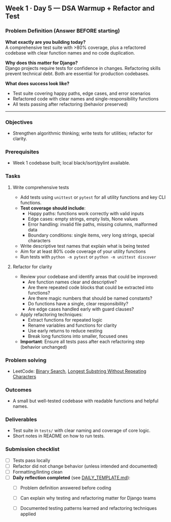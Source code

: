 ## Week 1 · Day 5 — DSA Warmup + Refactor and Test

### Problem Definition (Answer BEFORE starting)
**What exactly are you building today?**  
A comprehensive test suite with >80% coverage, plus a refactored codebase with clear function names and no code duplication.

**Why does this matter for Django?**  
Django projects require tests for confidence in changes. Refactoring skills prevent technical debt. Both are essential for production codebases.

**What does success look like?**  
- Test suite covering happy paths, edge cases, and error scenarios
- Refactored code with clear names and single-responsibility functions
- All tests passing after refactoring (behavior preserved)

---

### Objectives
- Strengthen algorithmic thinking; write tests for utilities; refactor for clarity.

### Prerequisites
- Week 1 codebase built; local black/isort/pylint available.

### Tasks
1) Write comprehensive tests
   - Add tests using `unittest` or `pytest` for all utility functions and key CLI functions.
   - **Test coverage should include**:
     - Happy paths: functions work correctly with valid inputs
     - Edge cases: empty strings, empty lists, None values
     - Error handling: invalid file paths, missing columns, malformed data
     - Boundary conditions: single items, very long strings, special characters
   - Write descriptive test names that explain what is being tested
   - Aim for at least 80% code coverage of your utility functions
   - Run tests with `python -m pytest` or `python -m unittest discover`

2) Refactor for clarity
   - Review your codebase and identify areas that could be improved:
     - Are function names clear and descriptive?
     - Are there repeated code blocks that could be extracted into functions?
     - Are there magic numbers that should be named constants?
     - Do functions have a single, clear responsibility?
     - Are edge cases handled early with guard clauses?
   - Apply refactoring techniques:
     - Extract functions for repeated logic
     - Rename variables and functions for clarity
     - Use early returns to reduce nesting
     - Break long functions into smaller, focused ones
   - **Important**: Ensure all tests pass after each refactoring step (behavior unchanged)

### Problem solving
- LeetCode: [Binary Search](https://leetcode.com/problems/binary-search/), [Longest Substring Without Repeating Characters](https://leetcode.com/problems/longest-substring-without-repeating-characters/)

### Outcomes
- A small but well-tested codebase with readable functions and helpful names.

### Deliverables
- Test suite in `tests/` with clear naming and coverage of core logic.
- Short notes in README on how to run tests.

### Submission checklist
- [ ] Tests pass locally
- [ ] Refactor did not change behavior (unless intended and documented)
- [ ] Formatting/linting clean
- [ ] **Daily reflection completed** (see [DAILY_TEMPLATE.md](../../DAILY_TEMPLATE.md)):
  - [ ] Problem definition answered before coding
  - [ ] Can explain why testing and refactoring matter for Django teams
  - [ ] Documented testing patterns learned and refactoring techniques applied


